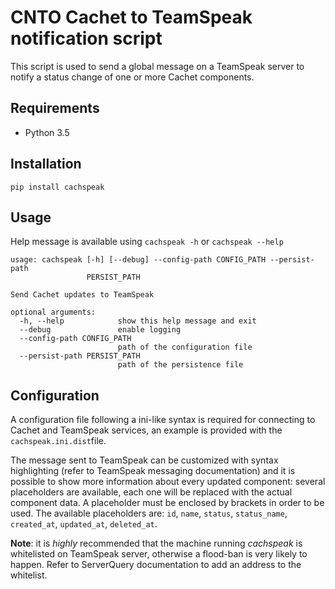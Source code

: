 # CNTO Cachet to TeamSpeak notification script
This script is used to send a global message on a TeamSpeak server to notify a status change of one or more Cachet components.

## Requirements
 - Python 3.5
 
## Installation
`pip install cachspeak`

## Usage
Help message is available using `cachspeak -h` or `cachspeak --help`
```
usage: cachspeak [-h] [--debug] --config-path CONFIG_PATH --persist-path
                 PERSIST_PATH

Send Cachet updates to TeamSpeak

optional arguments:
  -h, --help            show this help message and exit
  --debug               enable logging
  --config-path CONFIG_PATH
                        path of the configuration file
  --persist-path PERSIST_PATH
                        path of the persistence file
```

## Configuration
A configuration file following a ini-like syntax is required for connecting to Cachet and TeamSpeak services, an example is provided with the `cachspeak.ini.dist`file.

The message sent to TeamSpeak can be customized with syntax highlighting (refer to TeamSpeak messaging documentation) and it is possible to show more information about every updated component: several placeholders are available, each one will be replaced with the actual component data. A placeholder must be enclosed by brackets in order to be used.
The available placeholders are: `id`, `name`, `status`, `status_name`, `created_at`, `updated_at`, `deleted_at`.

**Note**: it is *highly* recommended that the machine running *cachspeak* is whitelisted on TeamSpeak server, otherwise a flood-ban is very likely to happen. Refer to ServerQuery documentation to add an address to the whitelist.
